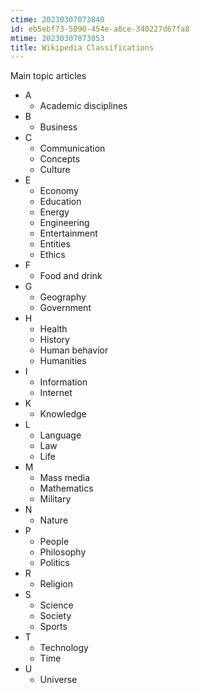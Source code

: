 ```yaml
---
ctime: 20230307073840
id: eb5ebf73-5090-454e-a8ce-340227d67fa8
mtime: 20230307073853
title: Wikipedia Classifications
---
```


Main topic articles‎

- A
  - Academic disciplines‎
- B
  - Business‎
- C
  - Communication‎
  - Concepts‎
  - Culture‎
- E
  - Economy‎
  - Education‎
  - Energy‎
  - Engineering‎
  - Entertainment‎
  - Entities
  - Ethics‎
- F
  - Food and drink‎
- G
  - Geography‎
  - Government‎
- H
  - Health‎
  - History‎
  - Human behavior‎
  - Humanities‎
- I
  - Information‎
  - Internet‎
- K
  - Knowledge‎
- L
  - Language‎
  - Law‎
  - Life‎
- M
  - Mass media‎
  - Mathematics‎
  - Military‎
- N
  - Nature‎
- P
  - People‎
  - Philosophy‎
  - Politics‎
- R
  - Religion‎
- S
  - Science‎
  - Society‎
  - Sports‎
- T
  - Technology‎
  - Time‎
- U
  - Universe‎
